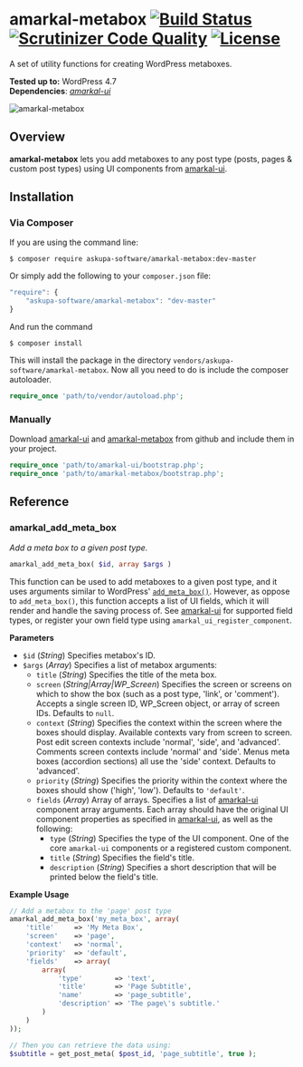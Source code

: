 # amarkal-metabox [![Build Status](https://scrutinizer-ci.com/g/askupasoftware/amarkal-metabox/badges/build.png?b=master)](https://scrutinizer-ci.com/g/askupasoftware/amarkal-metabox/build-status/master) [![Scrutinizer Code Quality](https://scrutinizer-ci.com/g/askupasoftware/amarkal-metabox/badges/quality-score.png?b=master)](https://scrutinizer-ci.com/g/askupasoftware/amarkal-metabox/?branch=master) [![License](https://img.shields.io/badge/license-GPL--3.0%2B-red.svg)](https://raw.githubusercontent.com/askupasoftware/amarkal-metabox/master/LICENSE)
A set of utility functions for creating WordPress metaboxes.

**Tested up to:** WordPress 4.7  
**Dependencies**: *[amarkal-ui](https://github.com/askupasoftware/amarkal-ui)*

![amarkal-metabox](https://askupasoftware.com/wp-content/uploads/2015/04/amarkal-metabox.png)

## Overview
**amarkal-metabox** lets you add metaboxes to any post type (posts, pages & custom post types) using UI components from [amarkal-ui](https://github.com/askupasoftware/amarkal-ui/).

## Installation

### Via Composer

If you are using the command line:  
```
$ composer require askupa-software/amarkal-metabox:dev-master
```

Or simply add the following to your `composer.json` file:
```javascript
"require": {
    "askupa-software/amarkal-metabox": "dev-master"
}
```
And run the command 
```
$ composer install
```

This will install the package in the directory `vendors/askupa-software/amarkal-metabox`.
Now all you need to do is include the composer autoloader.

```php
require_once 'path/to/vendor/autoload.php';
```

### Manually

Download [amarkal-ui](https://github.com/askupasoftware/amarkal-ui/archive/master.zip) and [amarkal-metabox](https://github.com/askupasoftware/amarkal-metabox/archive/master.zip) from github and include them in your project.

```php
require_once 'path/to/amarkal-ui/bootstrap.php';
require_once 'path/to/amarkal-metabox/bootstrap.php';
```

## Reference

### amarkal_add_meta_box
*Add a meta box to a given post type.*
```php
amarkal_add_meta_box( $id, array $args )
```
This function can be used to add metaboxes to a given post type, and it uses arguments similar to WordPress' [`add_meta_box()`](https://developer.wordpress.org/reference/functions/add_meta_box/). However, as oppose to `add_meta_box()`, this function accepts a list of UI fields, which it will render and handle the saving process of. See [amarkal-ui](https://github.com/askupasoftware/amarkal-ui/) for supported field types, or register your own field type using `amarkal_ui_register_component`.

**Parameters**  
* `$id` (*String*) Specifies metabox's ID.
* `$args` (*Array*)  Specifies a list of metabox arguments:
  * `title` (*String*)  Specifies the title of the meta box.
  * `screen` (*String|Array|WP_Screen*) Specifies the screen or screens on which to show the box (such as a post type, 'link', or 'comment'). Accepts a single screen ID, WP_Screen object, or array of screen IDs. Defaults to `null`.
  * `context` (*String*) Specifies the context within the screen where the boxes should display. Available contexts vary from screen to screen. Post edit screen contexts include 'normal', 'side', and 'advanced'. Comments screen contexts include 'normal' and 'side'. Menus meta boxes (accordion sections) all use the 'side' context. Defaults to 'advanced'.
  * `priority` (*String*) Specifies the priority within the context where the boxes should show ('high', 'low'). Defaults to `'default'`.
  * `fields` (*Array*) Array of arrays. Specifies a list of [amarkal-ui](https://github.com/askupasoftware/amarkal-ui) component array arguments. Each array should have the original UI component properties as specified in [amarkal-ui](https://github.com/askupasoftware/amarkal-ui), as well as the following:
    * `type` (*String*) Specifies the type of the UI component. One of the core `amarkal-ui` components or a registered custom component.
    * `title` (*String*) Specifies the field's title.
    * `description` (*String*) Specifies a short description that will be printed below the field's title.

**Example Usage**
```php
// Add a metabox to the 'page' post type
amarkal_add_meta_box('my_meta_box', array(
    'title'     => 'My Meta Box',
    'screen'    => 'page',
    'context'   => 'normal',
    'priority'  => 'default',
    'fields'    => array(
    	array(
            'type'        => 'text',
            'title'       => 'Page Subtitle',
            'name'        => 'page_subtitle',
            'description' => 'The page\'s subtitle.'
        )
    )
));

// Then you can retrieve the data using:
$subtitle = get_post_meta( $post_id, 'page_subtitle', true );
```
